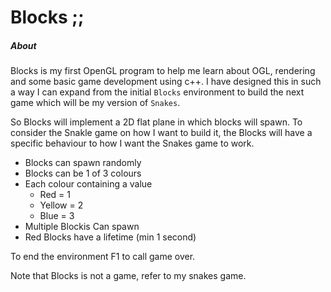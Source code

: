 # Blocks ;;

##### About
Blocks is my first OpenGL program to help me learn about OGL, rendering and some basic game development using c++.
I have designed this in such a way I can expand from the initial `Blocks` environment to build the next
game which will be my version of `Snakes`.

So Blocks will implement a 2D flat plane in which blocks will spawn.
To consider the Snakle game on how I want to build it, the Blocks will have a specific behaviour
to how I want the Snakes game to work.

* Blocks can spawn randomly
* Blocks can be 1 of 3 colours
* Each colour containing a value
    * Red = 1 
    * Yellow = 2
    * Blue = 3
* Multiple Blockis Can spawn
* Red Blocks have a lifetime (min 1 second)


To end the environment F1 to call game over.

Note that Blocks is not a game, refer to my snakes game.